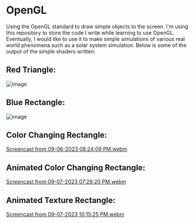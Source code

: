 # OpenGL

Using the OpenGL standard to draw simple objects to the screen. I'm using this repository to store the code I write while learning to use OpenGL. Eventually, I would like to use it to make simple simulations of various real world phenomena such as a solar system simulation.
Below is some of the output of the simple shaders written:

## Red Triangle:
![image](https://github.com/Zenny00/OpenGL/assets/99524099/18c16cde-2eb9-462d-beed-495b1dd13893)

## Blue Rectangle:
![image](https://github.com/Zenny00/OpenGL/assets/99524099/cf7b13bf-185d-489c-b4d0-ad93679d56af)

## Color Changing Rectangle: 
[Screencast from 09-06-2023 08:24:09 PM.webm](https://github.com/Zenny00/OpenGL/assets/99524099/2b75d04e-ddb1-4118-bd06-ad678a71078d)

## Animated Color Changing Rectangle:
[Screencast from 09-07-2023 07:28:20 PM.webm](https://github.com/Zenny00/OpenGL/assets/99524099/3846a035-d381-4b1a-9233-49d4acb1334c)

## Animated Texture Rectangle:
[Screencast from 09-07-2023 10:15:25 PM.webm](https://github.com/Zenny00/OpenGL/assets/99524099/a9445376-3e69-466d-9806-0664aab64dd3)
